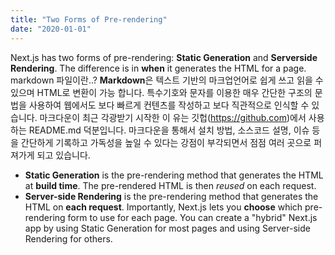 ```yaml
---
title: "Two Forms of Pre-rendering"
date: "2020-01-01"
---
```

Next.js has two forms of pre-rendering: **Static Generation** and **Serverside Rendering**. The difference is in **when** it generates the HTML for a
page.
markdown 파일이란..?
**Markdown**은 텍스트 기반의 마크업언어로 쉽게 쓰고 읽을 수 있으며 HTML로 변환이 가능
합니다. 특수기호와 문자를 이용한 매우 간단한 구조의 문법을 사용하여 웹에서도 보다 빠르게
컨텐츠를 작성하고 보다 직관적으로 인식할 수 있습니다. 마크다운이 최근 각광받기 시작한 이
유는 깃헙(https://github.com)에서 사용하는 README.md 덕분입니다. 마크다운을 통해서 설치
방법, 소스코드 설명, 이슈 등을 간단하게 기록하고 가독성을 높일 수 있다는 강점이 부각되면서
점점 여러 곳으로 퍼져가게 되고 있습니다.
- **Static Generation** is the pre-rendering method that generates the HTML
at **build time**. The pre-rendered HTML is then _reused_ on each request.
- **Server-side Rendering** is the pre-rendering method that generates the
HTML on **each request**.
Importantly, Next.js lets you **choose** which pre-rendering form to use for
each page. You can create a "hybrid" Next.js app by using Static Generation
for most pages and using Server-side Rendering for others.